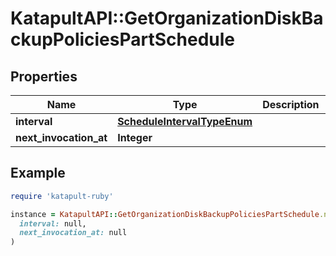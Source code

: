 # KatapultAPI::GetOrganizationDiskBackupPoliciesPartSchedule

## Properties

| Name | Type | Description | Notes |
| ---- | ---- | ----------- | ----- |
| **interval** | [**ScheduleIntervalTypeEnum**](ScheduleIntervalTypeEnum.md) |  | [optional] |
| **next_invocation_at** | **Integer** |  | [optional] |

## Example

```ruby
require 'katapult-ruby'

instance = KatapultAPI::GetOrganizationDiskBackupPoliciesPartSchedule.new(
  interval: null,
  next_invocation_at: null
)
```

